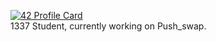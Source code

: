 [![42 Profile Card](https://1337-readme.vercel.app/api/profile?cursus=42&dark=true&login=bel-amri)](https://github.com/mohouyizme/1337-readme)<br>
1337 Student, currently working on Push_swap.
